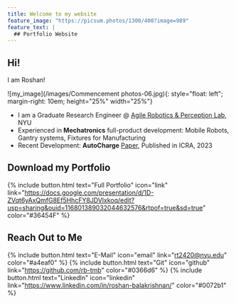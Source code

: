 ```yaml
---
title: Welcome to my website
feature_image: "https://picsum.photos/1300/400?image=989"
feature_text: |
  ## Portfolio Website
---
```


## Hi!
I am Roshan!

![my_image](/images/Commencement photos-06.jpg){: style="float: left"; margin-right: 10em; height="25%" width="25%"}

- I am a Graduate Research Engineer @ [Agile Robotics & Perception Lab](https://wp.nyu.edu/arpl/), NYU
- Experienced in **Mechatronics** full-product development: Mobile Robots, Gantry systems, Fixtures for Manufacturing
- Recent Development: **AutoCharge** [Paper](https://arxiv.org/abs/2306.05111), Published in ICRA, 2023

## Download my Portfolio
{% include button.html text="Full Portfolio" icon="link" link="https://docs.google.com/presentation/d/1D-ZVqt6yAxQmfG8Ef5HhcFY8JDVlxkoq/edit?usp=sharing&ouid=116801389032044632576&rtpof=true&sd=true" color="#36454F" %}

## Reach Out to Me
{% include button.html text="E-Mail" icon="email" link="rt2420@nyu.edu" color="#a4eaf0" %}
{% include button.html text="Git" icon="github" link="https://github.com/rb-tmb" color="#0366d6" %} {% include button.html text="LinkedIn" icon="linkedin" link="https://www.linkedin.com/in/roshan-balakrishnan/" color="#0072b1" %}


